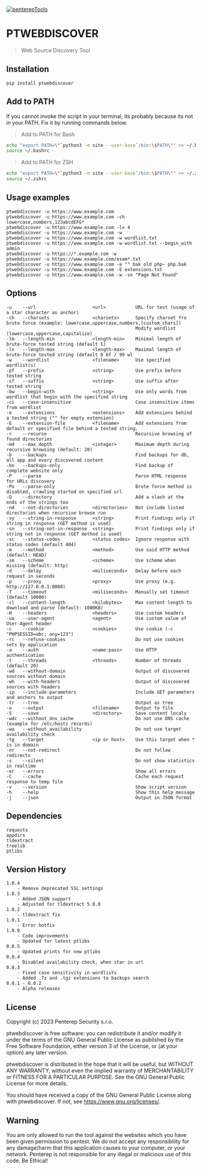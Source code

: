 [![penterepTools](https://www.penterep.com/external/penterepToolsLogo.png)](https://www.penterep.com/)


# PTWEBDISCOVER
> Web Source Discovery Tool

## Installation

```
pip install ptwebdiscover
```

## Add to PATH
If you cannot invoke the script in your terminal, its probably because its not in your PATH. Fix it by running commands below.

> Add to PATH for Bash
```bash
echo "export PATH=\"`python3 -m site --user-base`/bin:\$PATH\"" >> ~/.bashrc
source ~/.bashrc
```

> Add to PATH for ZSH
```bash
echo "export PATH=\"`python3 -m site --user-base`/bin:\$PATH\"" >> ~/.zshrc
source ~/.zshrc
```

## Usage examples
```
ptwebdiscover -u https://www.example.com
ptwebdiscover -u https://www.example.com -ch lowercase,numbers,123abcdEFG*
ptwebdiscover -u https://www.example.com -lx 4
ptwebdiscover -u https://www.example.com -w
ptwebdiscover -u https://www.example.com -w wordlist.txt
ptwebdiscover -u https://www.example.com -w wordlist.txt --begin_with admin
ptwebdiscover -u https://*.example.com -w
ptwebdiscover -u https://www.example.com/exam*.txt
ptwebdiscover -u https://www.example.com -e "" bak old php~ php.bak
ptwebdiscover -u https://www.example.com -E extensions.txt
ptwebdiscover -u https://www.example.com -w -sn "Page Not Found"
```

## Options
```
-u    --url                     <url>           URL for test (usage of a star character as anchor)
-ch   --charsets                <charsets>      Specify charset fro brute force (example: lowercase,uppercase,numbers,[custom_chars])
                                                Modify wordlist (lowercase,uppercase,capitalize)
-lm   --length-min              <length-min>    Minimal length of brute-force tested string (default 1)
-lx   --length-max              <length-max>    Maximal length of brute-force tested string (default 6 bf / 99 wl
-w    --wordlist                <filename>      Use specified wordlist(s)
-pf   --prefix                  <string>        Use prefix before tested string
-sf   --suffix                  <string>        Use suffix after tested string
-bw   --begin-with              <string>        Use only words from wordlist that begin with the specified string
-ci   --case-insensitive                        Case insensitive items from wordlist
-e    --extensions              <extensions>    Add extensions behind a tested string ("" for empty extension)
-E    --extension-file          <filename>      Add extensions from default or specified file behind a tested string.
-r    --recurse                                 Recursive browsing of found directories
-md   --max_depth               <integer>       Maximum depth during recursive browsing (default: 20)
-b    --backups                                 Find backups for db, all app and every discovered content
-bo   --backups-only                            Find backup of complete website only
-P    --parse                                   Parse HTML response for URLs discovery
-Po   --parse-only                              Brute force method is disabled, crawling started on specified url
-D    --directory                               Add a slash at the ends of the strings too
-nd   --not-directories         <directories>   Not include listed directories when recursive browse run
-sy   --string-in-response      <string>        Print findings only if string in response (GET method is used)
-sn   --string-not-in-response  <string>        Print findings only if string not in response (GET method is used)
-sc   --status-codes            <status codes>  Ignore response with status codes (default 404)
-m    --method                  <method>        Use said HTTP method (default: HEAD)
-se   --scheme                  <scheme>        Use scheme when missing (default: http)
-d    --delay                   <miliseconds>   Delay before each request in seconds
-p    --proxy                   <proxy>         Use proxy (e.g. http://127.0.0.1:8080)
-T    --timeout                 <miliseconds>   Manually set timeout (default 10000)
-cl   --content-length          <kilobytes>     Max content length to download and parse (default: 1000KB)
-H    --headers                 <headers>       Use custom headers
-ua   --user-agent              <agent>         Use custom value of User-Agent header
-c    --cookie                  <cookies>       Use cookie (-c "PHPSESSID=abc; any=123")
-rc   --refuse-cookies                          Do not use cookies sets by application
-a    --auth                    <name:pass>     Use HTTP authentication
-t    --threads                 <threads>       Number of threads (default 20)
-wd   --without-domain                          Output of discovered sources without domain
-wh   --with-headers                            Output of discovered sources with headers
-ip   --include-parameters                      Include GET parameters and anchors to output
-tr   --tree                                    Output as tree
-o    --output                  <filename>      Output to file
-S    --save                    <directory>     Save content localy
-wdc  --without_dns_cache                       Do not use DNS cache (example for /etc/hosts records)
-wa   --without_availability                    Do not use target availability check
-tg   --target                  <ip or host>    Use this target when * is in domain
-nr   --not-redirect                            Do not follow redirects
-s    --silent                                  Do not show statistics in realtime
-er   --errors                                  Show all errors
-C    --cache                                   Cache each request response to temp file
-v    --version                                 Show script version
-h    --help                                    Show this help message
-j    --json                                    Output in JSON format

```

## Dependencies
```
requests
appdirs
tldextract
treelib
ptlibs
```

## Version History
```
1.0.4
    - Remove deprecated SSL settings
1.0.3
    - Added JSON support
    - Adjusted for tldextract 5.0.0
1.0.2
    - tldextract fix
1.0.1
    - Error hotfix
1.0.0
    - Code improvements
    - Updated for latest ptlibs
0.0.5
    - Updated prints for new ptlibs
0.0.4
    - Disabled availability check, when star in url
0.0.3
    - Fixed case sensitivity in wordlists
    - Added .7z and .tgz extensions to backups search
0.0.1 - 0.0.2
    - Alpha releases
```

## License

Copyright (c) 2023 Penterep Security s.r.o.

ptwebdiscover is free software: you can redistribute it and/or modify it under the terms of the GNU General Public License as published by the Free Software Foundation, either version 3 of the License, or (at your option) any later version.

ptwebdiscover is distributed in the hope that it will be useful, but WITHOUT ANY WARRANTY; without even the implied warranty of MERCHANTABILITY or FITNESS FOR A PARTICULAR PURPOSE. See the GNU General Public License for more details.

You should have received a copy of the GNU General Public License along with ptwebdiscover. If not, see https://www.gnu.org/licenses/.

## Warning

You are only allowed to run the tool against the websites which
you have been given permission to pentest. We do not accept any
responsibility for any damage/harm that this application causes to your
computer, or your network. Penterep is not responsible for any illegal
or malicious use of this code. Be Ethical!
